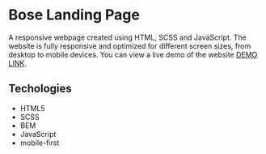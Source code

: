 # Bose Landing Page

A responsive webpage created using HTML, SCSS and JavaScript. The website is fully responsive and optimized for different screen sizes, from desktop to mobile devices.
You can view a live demo of the website [DEMO LINK](https://oksanabaloh.github.io/Bose_Landing/).

## Techologies
 - HTML5
 - SCSS
 - BEM
 - JavaScript
 - mobile-first
